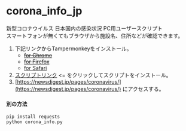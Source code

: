 # corona_info_jp
  
新型コロナウイルス 日本国内の感染状況 PC用ユーザースクリプト  
スマートフォンが無くてもブラウザから施設名、住所などが確認できます。  

1. 下記リンクからTampermonkeyをインストール。
    - ~~[for Chrome](https://chrome.google.com/webstore/detail/tampermonkey/dhdgffkkebhmkfjojejmpbldmpobfkfo)~~
    - ~~[for Firefox](https://addons.mozilla.org/ja/firefox/addon/tampermonkey/)~~
    - [for Safari](https://www.tampermonkey.net/?browser=safari)
1. [スクリプトリンク](https://github.com/hamada2029/corona_info_jp/raw/master/newsdigest_in_disguise.user.js) <= をクリックしてスクリプトをインストール。
1. [https://newsdigest.jp/pages/coronavirus/](https://newsdigest.jp/pages/coronavirus/) にアクセスする。


#### 別の方法

```
pip install requests
python corona_info.py
```

